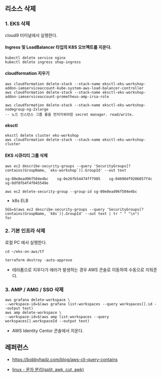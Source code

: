 ## 리소스 삭제 ##

### 1. EKS 삭제 ### 

cloud9 터미널에서 실행한다.
  
#### Ingress 및 LoadBalancer 타입의 K8S 오브젝트를 지운다. ####
```
kubectl delete service nginx
kubectl delete ingress shop-ingress
```
#### cloudformation 지우기 ####

```
aws cloudformation delete-stack --stack-name eksctl-eks-workshop-addon-iamserviceaccount-kube-system-aws-load-balancer-controller
aws cloudformation delete-stack --stack-name eksctl-eks-workshop-addon-iamserviceaccount-prometheus-amp-irsa-role
```
```
aws cloudformation delete-stack --stack-name eksctl-eks-workshop-nodegroup-ng-2xlarge
-- 노드 인스턴스 그룹 롤을 먼저지워야함 secret manager. read/write.
```
#### eksctl ###
```
eksctl delete cluster eks-workshop
aws cloudformation delete-stack --stack-name eksctl-eks-workshop-cluster
```

#### EKS 시큐리티 그룹 삭제 ####
```
aws ec2 describe-security-groups --query 'SecurityGroups[?contains(GroupName, `eks-workshop`)].GroupId' --out text

sg-00e8ead96f504e4bc    sg-0e26fb54474ff7985    sg-04690df9206057f4c    sg-0df8fb4f4f045549e

aws ec2 delete-security-group --group-id sg-00e8ead96f504e4bc
```

* k8s ELB
```
SGS=$(aws ec2 describe-security-groups --query 'SecurityGroups[?contains(GroupName, `k8s`)].GroupId' --out text | tr " " "\n")
for 

```


### 2. 기본 인프라 삭제 ###
로컬 PC 에서 실행한다.
```
cd ~/eks-on-aws/tf

terraform destroy -auto-approve
```
* 테라폼으로 지우다가 에러가 발생하는 경우 AWS 콘솔로 이동하여 수동으로 지워준다.


### 3. AMP / AMG / SSO 삭제 ###

```
aws grafana delete-workspace \
--workspace-id=$(aws grafana list-workspaces --query workspaces[].id --output text)
aws amp delete-workspace \
--workspace-id=$(aws amp list-workspaces --query workspaces[].workspaceId --output text)
```
* AWS Identity Centor 콘솔에서 지운다.


## 레퍼런스 ##

* https://bobbyhadz.com/blog/aws-cli-query-contains

* [linux - 문자 분리(split, awk, cut, awk)](https://linuxism.ustd.ip.or.kr/1260)

